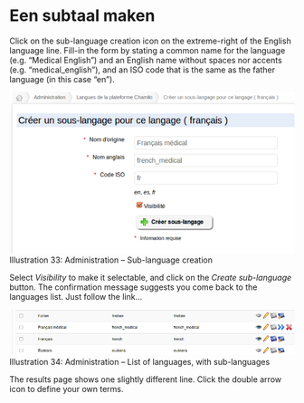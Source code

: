 # Een subtaal maken

Click on the sub-language creation icon on the extreme-right of the English language line. Fill-in the form by stating a common name for the language \(e.g. “Medical English”\) and an English name without spaces nor accents \(e.g. “medical\_english”\), and an ISO code that is the same as the father language \(in this case “en”\).

![](../../../../.gitbook/assets/graficos38.png)Illustration 33: Administration – Sub-language creation

Select _Visibility_ to make it selectable, and click on the _Create sub-language_ button. The confirmation message suggests you come back to the languages list. Just follow the link...

![](../../../../.gitbook/assets/graficos39%20%281%29.png)Illustration 34: Administration – List of languages, with sub-languages

The results page shows one slightly different line. Click the double arrow icon to define your own terms.

